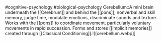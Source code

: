 #cognitive-psychology #biological-psychology 
Cerebellum::A mini brain underneath the [[Cerebrum]] and behind the [[pons]], nonverbal and skill memory, judge time, modulate emotions, discriminate sounds and texture. Works with the [[pons]] to coordinate movement, particularly voluntary movements in rapid succession. Forms and stores [[implicit memories]] created through [[Classical Conditioning]].![[cerebellum.webp]]
<!--SR:!2023-12-19,1,210-->